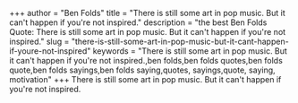 +++
author = "Ben Folds"
title = "There is still some art in pop music. But it can't happen if you're not inspired."
description = "the best Ben Folds Quote: There is still some art in pop music. But it can't happen if you're not inspired."
slug = "there-is-still-some-art-in-pop-music-but-it-cant-happen-if-youre-not-inspired"
keywords = "There is still some art in pop music. But it can't happen if you're not inspired.,ben folds,ben folds quotes,ben folds quote,ben folds sayings,ben folds saying,quotes, sayings,quote, saying, motivation"
+++
There is still some art in pop music. But it can't happen if you're not inspired.
